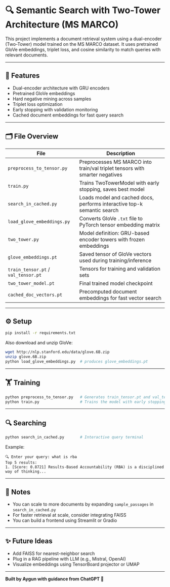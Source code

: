 # 🔍 Semantic Search with Two-Tower Architecture (MS MARCO)

This project implements a document retrieval system using a dual-encoder (Two-Tower) model trained on the MS MARCO dataset. It uses pretrained GloVe embeddings, triplet loss, and cosine similarity to match queries with relevant documents.

---

## 🚀 Features
- Dual-encoder architecture with GRU encoders
- Pretrained GloVe embeddings
- Hard negative mining across samples
- Triplet loss optimization
- Early stopping with validation monitoring
- Cached document embeddings for fast query search

---

## 🗂️ File Overview

| File                          | Description |
|-------------------------------|-------------|
| `preprocess_to_tensor.py`    | Preprocesses MS MARCO into train/val triplet tensors with smarter negatives |
| `train.py`                   | Trains TwoTowerModel with early stopping, saves best model |
| `search_in_cached.py`        | Loads model and cached docs, performs interactive top-k semantic search |
| `load_glove_embeddings.py`   | Converts GloVe `.txt` file to PyTorch tensor embedding matrix |
| `two_tower.py`               | Model definition: GRU-based encoder towers with frozen embeddings |
| `glove_embeddings.pt`        | Saved tensor of GloVe vectors used during training/inference |
| `train_tensor.pt` / `val_tensor.pt` | Tensors for training and validation sets |
| `two_tower_model.pt`         | Final trained model checkpoint |
| `cached_doc_vectors.pt`      | Precomputed document embeddings for fast vector search |

---

## ⚙️ Setup
```bash
pip install -r requirements.txt
```
Also download and unzip GloVe:
```bash
wget http://nlp.stanford.edu/data/glove.6B.zip
unzip glove.6B.zip
python load_glove_embeddings.py  # produces glove_embeddings.pt
```

---

## 🏋️ Training
```bash
python preprocess_to_tensor.py   # Generates train_tensor.pt and val_tensor.pt
python train.py                  # Trains the model with early stopping
```

---

## 🔍 Searching
```bash
python search_in_cached.py       # Interactive query terminal
```

Example:
```
🔍 Enter your query: what is rba
Top 5 results:
1. [Score: 0.8721] Results-Based Accountability (RBA) is a disciplined way of thinking...
```

---

## 📌 Notes
- You can scale to more documents by expanding `sample_passages` in `search_in_cached.py`
- For faster retrieval at scale, consider integrating FAISS
- You can build a frontend using Streamlit or Gradio

---

## ✨ Future Ideas
- Add FAISS for nearest-neighbor search
- Plug in a RAG pipeline with LLM (e.g., Mistral, OpenAI)
- Visualize embeddings using TensorBoard projector or UMAP

---

**Built by Aygun with guidance from ChatGPT 💙**

